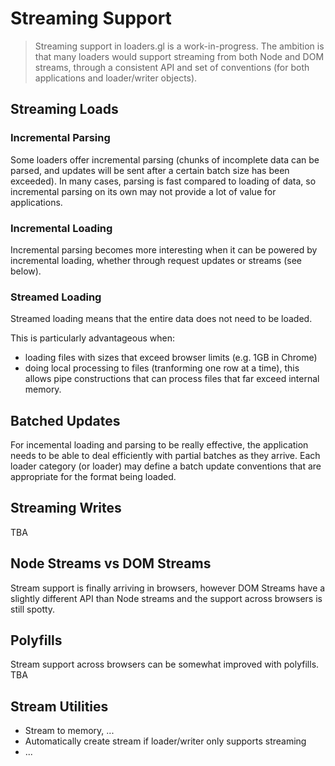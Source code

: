 # Streaming Support

> Streaming support in loaders.gl is a work-in-progress. The ambition is that many loaders would support streaming from both Node and DOM streams, through a consistent API and set of conventions (for both applications and loader/writer objects).


## Streaming Loads

### Incremental Parsing

Some loaders offer incremental parsing (chunks of incomplete data can be parsed, and updates will be sent after a certain batch size has been exceeded). In many cases, parsing is fast compared to loading of data, so incremental parsing on its own may not provide a lot of value for applications.


### Incremental Loading

Incremental parsing becomes more interesting when it can be powered by incremental loading, whether through request updates or streams (see below).


### Streamed Loading

Streamed loading means that the entire data does not need to be loaded.

This is particularly advantageous when:
* loading files with sizes that exceed browser limits (e.g. 1GB in Chrome)
* doing local processing to files (tranforming one row at a time), this allows pipe constructions that can process files that far exceed internal memory.


## Batched Updates

For incemental loading and parsing to be really effective, the application needs to be able to deal efficiently with partial batches as they arrive. Each loader category (or loader) may define a batch update conventions that are appropriate for the format being loaded.


## Streaming Writes

TBA


## Node Streams vs DOM Streams

Stream support is finally arriving in browsers, however DOM Streams have a slightly different API than Node streams and the support across browsers is still spotty.


## Polyfills

Stream support across browsers can be somewhat improved with polyfills. TBA


## Stream Utilities

* Stream to memory, ...
* Automatically create stream if loader/writer only supports streaming
* ...
